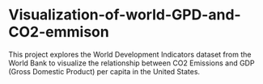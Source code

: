 # Visualization-of-world-GPD-and-CO2-emmison
This project explores the World Development Indicators dataset from the World Bank to visualize the relationship between CO2 Emissions and GDP (Gross Domestic Product) per capita in the United States.
